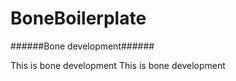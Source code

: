 BoneBoilerplate
================

######Bone development######

This is bone development
This is bone development